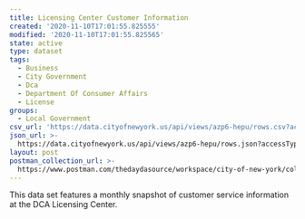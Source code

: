 ```yaml
---
title: Licensing Center Customer Information
created: '2020-11-10T17:01:55.825555'
modified: '2020-11-10T17:01:55.825565'
state: active
type: dataset
tags:
  - Business
  - City Government
  - Dca
  - Department Of Consumer Affairs
  - License
groups:
  - Local Government
csv_url: 'https://data.cityofnewyork.us/api/views/azp6-hepu/rows.csv?accessType=DOWNLOAD'
json_url: >-
  https://data.cityofnewyork.us/api/views/azp6-hepu/rows.json?accessType=DOWNLOAD
layout: post
postman_collection_url: >-
  https://www.postman.com/thedaydasource/workspace/city-of-new-york/collection/15909983-6f97d61a-3430-4f5a-ad5c-8fab0141dc31
---
```

This data set features a monthly snapshot of customer service information at the DCA Licensing Center.
